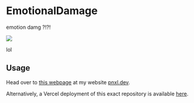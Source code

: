 # EmotionalDamage

emotion damg ?!?!

[![](https://i.imgur.com/1S99xgA.png)](https://discord.com/channels/@me/930661946376736848/942636194884362241)

lol

## Usage
Head over to [this webpage](https://pnxl.dev/etc/games/emodmg) at my website [pnxl.dev](https://pnxl.dev/).

Alternatively, a Vercel deployment of this exact repository is available [here](emotional-damage.vercel.app).

